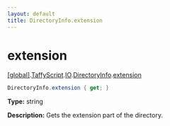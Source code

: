 ```yaml
---
layout: default
title: DirectoryInfo.extension
---
```


# extension

[\[global\]]({{site.baseurl}}/docs/).[TaffyScript]({{site.baseurl}}/docs/TaffyScript/).[IO]({{site.baseurl}}/docs/TaffyScript/IO/).[DirectoryInfo]({{site.baseurl}}/docs/TaffyScript/IO/DirectoryInfo/).[extension]({{site.baseurl}}/docs/TaffyScript/IO/DirectoryInfo/extension/)

```cs
DirectoryInfo.extension { get; }
```

**Type:** string

**Description:** Gets the extension part of the directory.
